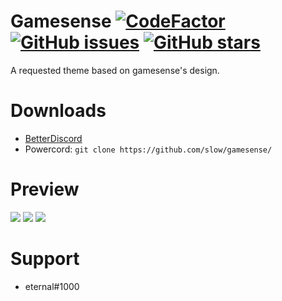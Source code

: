 # Gamesense [![CodeFactor](https://www.codefactor.io/repository/github/slow/gamesense/badge)](https://www.codefactor.io/repository/github/slow/gamesense) [![GitHub issues](https://img.shields.io/github/issues/slow/gamesense?style=flat)](https://github.com/slow/gamesense/issues) [![GitHub stars](https://img.shields.io/github/stars/slow/gamesense?style=flat)](https://github.com/slow/gamesense/stargazers)
A requested theme based on gamesense's design.

# Downloads
- [BetterDiscord](https://betterdiscord.net/ghdl?id=3423)
- Powercord: `git clone https://github.com/slow/gamesense/`

# Preview
<img src="https://media.wtf/38238250"/>
<img src="https://media.wtf/11801001"/>
<img src="https://media.wtf/15224951"/>

# Support 
- eternal#1000

